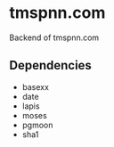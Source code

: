 # tmspnn.com

Backend of tmspnn.com

## Dependencies

- basexx
- date
- lapis
- moses
- pgmoon
- sha1